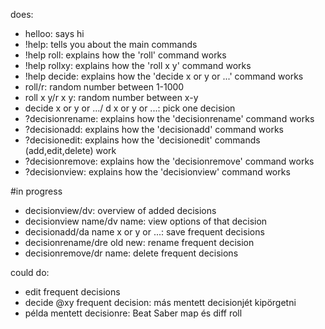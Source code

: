 does:
- helloo: says hi
- !help: tells you about the main commands
- !help roll: explains how the 'roll' command works
- !help rollxy: explains how the 'roll x y' command works
- !help decide: explains how the 'decide x or y or ...' command works
- roll/r: random number between 1-1000
- roll x y/r x y: random number between x-y
- decide x or y or .../ d x or y or ...: pick one decision
- ?decisionrename: explains how the 'decisionrename' command works
- ?decisionadd: explains how the 'decisionadd' command works
- ?decisionedit: explains how the 'decisionedit' commands (add,edit,delete) work
- ?decisionremove: explains how the 'decisionremove' command works
- ?decisionview: explains how the 'decisionview' command works

#in progress
- decisionview/dv: overview of added decisions
- decisionview name/dv name: view options of that decision
- decisionadd/da name x or y or ...: save frequent decisions
- decisionrename/dre old new: rename frequent decision
- decisionremove/dr name: delete frequent decisions

could do:
- edit frequent decisions
- decide @xy frequent decision: más mentett decisionjét kipörgetni
- példa mentett decisionre: Beat Saber map és diff roll
